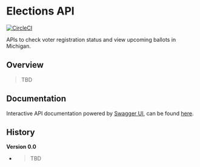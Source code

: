 # Elections API

[![CircleCI](https://circleci.com/gh/citizenlabsgr/elections-api.svg?style=svg)](https://circleci.com/gh/citizenlabsgr/elections-api) <!-- skip -->

APIs to check voter registration status and view upcoming ballots in Michigan.

## Overview

> TBD

## Documentation

Interactive API documentation powered by [Swagger UI](https://swagger.io/tools/swagger-ui/), can be found [here](/docs).

## History

**Version 0.0**

- > TBD
